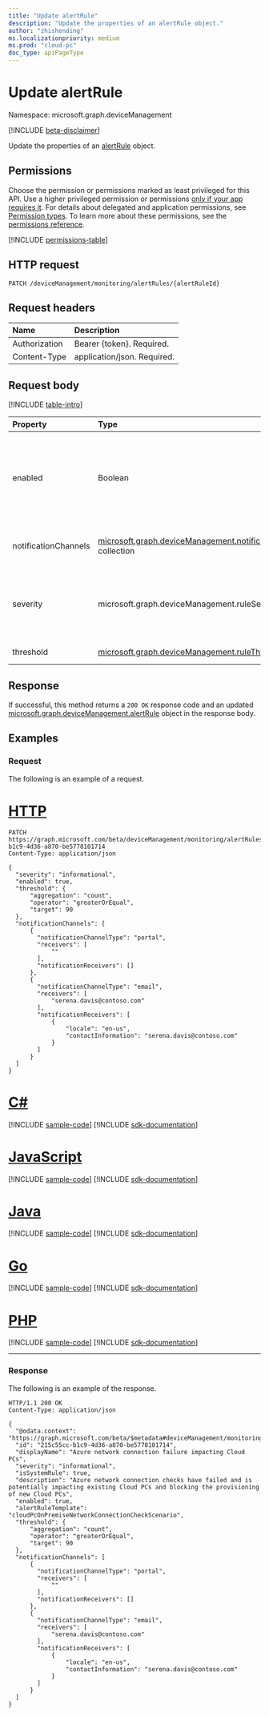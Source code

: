 ```yaml
---
title: "Update alertRule"
description: "Update the properties of an alertRule object."
author: "zhishending"
ms.localizationpriority: medium
ms.prod: "cloud-pc"
doc_type: apiPageType
---
```


# Update alertRule

Namespace: microsoft.graph.deviceManagement

[!INCLUDE [beta-disclaimer](../../includes/beta-disclaimer.md)]

Update the properties of an [alertRule](../resources/devicemanagement-alertrule.md) object.

## Permissions

Choose the permission or permissions marked as least privileged for this API. Use a higher privileged permission or permissions [only if your app requires it](/graph/permissions-overview#best-practices-for-using-microsoft-graph-permissions). For details about delegated and application permissions, see [Permission types](/graph/permissions-overview#permission-types). To learn more about these permissions, see the [permissions reference](/graph/permissions-reference).

<!-- { "blockType": "permissions", "name": "devicemanagement_alertrule_update" } -->
[!INCLUDE [permissions-table](../includes/permissions/devicemanagement-alertrule-update-permissions.md)]

## HTTP request

<!-- {
  "blockType": "ignored"
}
-->
``` http
PATCH /deviceManagement/monitoring/alertRules/{alertRuleId}
```

## Request headers

|Name|Description|
|:---|:---|
|Authorization|Bearer {token}. Required.|
|Content-Type|application/json. Required.|

## Request body

[!INCLUDE [table-intro](../../includes/update-property-table-intro.md)]

|Property|Type|Description|
|:---|:---|:---|
|enabled|Boolean|The status of the rule that indicates whether the rule is enabled or disabled. If `true`, the rule is enabled; otherwise, the rule is disabled. Optional.|
|notificationChannels|[microsoft.graph.deviceManagement.notificationChannel](../resources/devicemanagement-notificationchannel.md) collection|The notification channels of the rule selected by the user. Optional.|
|severity|microsoft.graph.deviceManagement.ruleSeverityType|The severity of the rule. The possible values are: `unknown`, `informational`, `warning`, `critical`, `unknownFutureValue`. Optional.|
|threshold|[microsoft.graph.deviceManagement.ruleThreshold](../resources/devicemanagement-rulethreshold.md)|The threshold of the rule. Optional.|

## Response

If successful, this method returns a `200 OK` response code and an updated [microsoft.graph.deviceManagement.alertRule](../resources/devicemanagement-alertrule.md) object in the response body.

## Examples

### Request

The following is an example of a request.


# [HTTP](#tab/http)
<!-- {
  "blockType": "request",
  "name": "update_alertrule"
}
-->
``` http
PATCH https://graph.microsoft.com/beta/deviceManagement/monitoring/alertRules/215c55cc-b1c9-4d36-a870-be5778101714
Content-Type: application/json

{
  "severity": "informational",
  "enabled": true,
  "threshold": {
      "aggregation": "count",
      "operator": "greaterOrEqual",
      "target": 90
  },
  "notificationChannels": [
      {
        "notificationChannelType": "portal",
        "receivers": [
            ""
        ],
        "notificationReceivers": []
      },
      {
        "notificationChannelType": "email",
        "receivers": [
            "serena.davis@contoso.com"
        ],
        "notificationReceivers": [
            {
                "locale": "en-us",
                "contactInformation": "serena.davis@contoso.com"
            }
        ]
      }
  ]
}
```

# [C#](#tab/csharp)
[!INCLUDE [sample-code](../includes/snippets/csharp/update-alertrule-csharp-snippets.md)]
[!INCLUDE [sdk-documentation](../includes/snippets/snippets-sdk-documentation-link.md)]

# [JavaScript](#tab/javascript)
[!INCLUDE [sample-code](../includes/snippets/javascript/update-alertrule-javascript-snippets.md)]
[!INCLUDE [sdk-documentation](../includes/snippets/snippets-sdk-documentation-link.md)]

# [Java](#tab/java)
[!INCLUDE [sample-code](../includes/snippets/java/update-alertrule-java-snippets.md)]
[!INCLUDE [sdk-documentation](../includes/snippets/snippets-sdk-documentation-link.md)]

# [Go](#tab/go)
[!INCLUDE [sample-code](../includes/snippets/go/update-alertrule-go-snippets.md)]
[!INCLUDE [sdk-documentation](../includes/snippets/snippets-sdk-documentation-link.md)]

# [PHP](#tab/php)
[!INCLUDE [sample-code](../includes/snippets/php/update-alertrule-php-snippets.md)]
[!INCLUDE [sdk-documentation](../includes/snippets/snippets-sdk-documentation-link.md)]

---

### Response

The following is an example of the response.

<!-- {
  "blockType": "response",
  "truncated": true,
  "@odata.type": "microsoft.graph.deviceManagement.alertRule"
}
-->
``` http
HTTP/1.1 200 OK
Content-Type: application/json

{
  "@odata.context": "https://graph.microsoft.com/beta/$metadata#deviceManagement/monitoring/alertRules/$entity",
  "id": "215c55cc-b1c9-4d36-a870-be5778101714",
  "displayName": "Azure network connection failure impacting Cloud PCs",
  "severity": "informational",
  "isSystemRule": true,
  "description": "Azure network connection checks have failed and is potentially impacting existing Cloud PCs and blocking the provisioning of new Cloud PCs",
  "enabled": true,
  "alertRuleTemplate": "cloudPcOnPremiseNetworkConnectionCheckScenario",
  "threshold": {
      "aggregation": "count",
      "operator": "greaterOrEqual",
      "target": 90
  },
  "notificationChannels": [
      {
        "notificationChannelType": "portal",
        "receivers": [
            ""
        ],
        "notificationReceivers": []
      },
      {
        "notificationChannelType": "email",
        "receivers": [
            "serena.davis@contoso.com"
        ],
        "notificationReceivers": [
            {
                "locale": "en-us",
                "contactInformation": "serena.davis@contoso.com"
            }
        ]
      }
  ]
}
```
